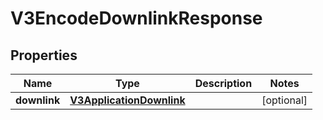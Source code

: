 
# V3EncodeDownlinkResponse

## Properties
Name | Type | Description | Notes
------------ | ------------- | ------------- | -------------
**downlink** | [**V3ApplicationDownlink**](V3ApplicationDownlink.md) |  |  [optional]



